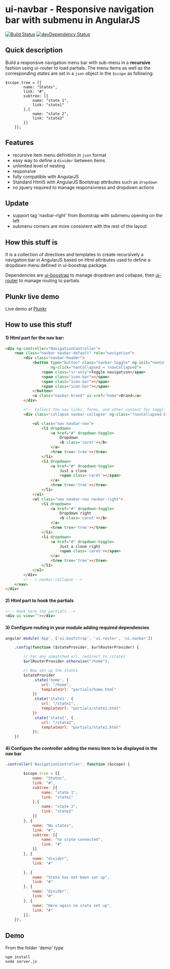 # ui-navbar - Responsive navigation bar with submenu in AngularJS

[![Build Status](https://travis-ci.org/blackat/ui-navbar.svg?branch=master)](https://travis-ci.org/blackat/ui-navbar)
[![devDependency Status](https://david-dm.org/blackat/ui-navbar/dev-status.svg?branch=master)](https://david-dm.org/blackat/ui-navbar#info=devDependencies)

## Quick description
Build a responsive navigation menu bar with sub-menu in a __recursive__ fashion using ui-router to load partials. The menu items as well as the corresponding states are set in a `json` object in the `$scope` as following:

    $scope.tree = [{
            name: "States",
            link: "#",
            subtree: [{
                name: "state 1",
                link: "state1"
            },{
                name: "state 2",
                link: "state2"
            }]
        }];

## Features

- recursive item menu definition in `json` format
- easy way to define a `divider` between items
- unlimited level of nesting
- responsive
- fully compatible with AngularJS
- Standard Html5 with AngularJS Bootstrap attributes such as `dropdown`
- no jquery required to manage responsivness and dropdown actions

## Update

- support tag 'navbar-right' from Bootstrap with submenu opening on the left
- submenu corners are more consistent with the rest of the layout

## How this stuff is
It is a collection of directives and templates to create recursively a navigation bar in AngularJS based on Html attributes used to define a dropdown menu defined in ui-boostrap package.

Dependencies are [ui-boostrap](https://github.com/angular-ui/bootstrap) to manage dropdown and collapse, then [ui-router](https://github.com/angular-ui/ui-router) to manage routing to partials.

## Plunkr live demo
Live demo at [Plunkr](http://plnkr.co/edit/V7tecYv4wNPP198HRQlJ?p=preview)

## How to use this stuff

#### 1) Html part for the nav bar:
```html
<div ng-controller="NavigationController">
    <nav class="navbar navbar-default" role="navigation">
        <div class="navbar-header">
            <button type="button" class="navbar-toggle" ng-init="navCollapsed = true"
                    ng-click="navCollapsed = !navCollapsed">
                <span class="sr-only">Toggle navigation</span>
                <span class="icon-bar"></span>
                <span class="icon-bar"></span>
                <span class="icon-bar"></span>
            </button>
            <a class="navbar-brand" ui-sref="home">Brand</a>
        </div>

        <!-- Collect the nav links, forms, and other content for toggling -->
        <div class="collapse navbar-collapse" ng-class="!navCollapsed && 'in'">

            <ul class="nav navbar-nav">
                <li dropdown>
                    <a href="#" dropdown-toggle>
                        Dropdown
                        <b class='caret'></b>
                    </a>
                    <tree tree='tree'></tree>
                </li>
                <li dropdown>
                    <a href="#" dropdown-toggle>
                        Just a clone
                        <span class='caret'></span>
                    </a>
                    <tree tree='tree'></tree>
                </li>
            </ul>
            <ul class="nav navbar-nav navbar-right">
                <li dropdown>
                    <a href="#" dropdown-toggle>
                        Dropdown right
                        <b class='caret'></b>
                    </a>
                    <tree tree='tree'></tree>
                </li>
                <li dropdown>
                    <a href="#" dropdown-toggle>
                        Just a clone right
                        <span class='caret'></span>
                    </a>
                    <tree tree='tree'></tree>
                </li>
            </ul>
        </div>
        <!-- /.navbar-collapse -->
    </nav>
</div>
```

#### 2) Html part to hook the partials
```html
<!-- Hook here the partials -->
<div ui-view=""></div>
```
#### 3) Configure routing in your module adding required dependencies
```javascript
angular.module('App', ['ui.bootstrap', 'ui.router', 'ui.navbar'])

    .config(function ($stateProvider, $urlRouterProvider) {

        // For any unmatched url, redirect to /state1
        $urlRouterProvider.otherwise("/home");

        // Now set up the states
        $stateProvider
            .state('home', {
                url: "/home",
                templateUrl: "partials/home.html"
            })
            .state('state1', {
                url: "/state1",
                templateUrl: "partials/state1.html"
            })
            .state('state2', {
                url: "/state2",
                templateUrl: "partials/state2.html"
            });
    })
```
#### 4) Configure the controller adding the menu item to be displayed in the nav bar 
```javascript
.controller('NavigationController', function ($scope) {

        $scope.tree = [{
            name: "States",
            link: "#",
            subtree: [{
                name: "state 1",
                link: "state1"
            },{
                name: "state 2",
                link: "state2"
            }]
        }, {
            name: "No states",
            link: "#",
            subtree: [{
                name: "no state connected",
                link: "#"
            }]
        }, {
            name: "divider",
            link: "#"

        }, {
            name: "State has not been set up",
            link: "#"
        }, {
            name: "divider",
            link: "#"
        }, {
            name: "Here again no state set up",
            link: "#"
        }];
    });
```

## Demo
From the folder 'demo' type

    npm install
    node server.js